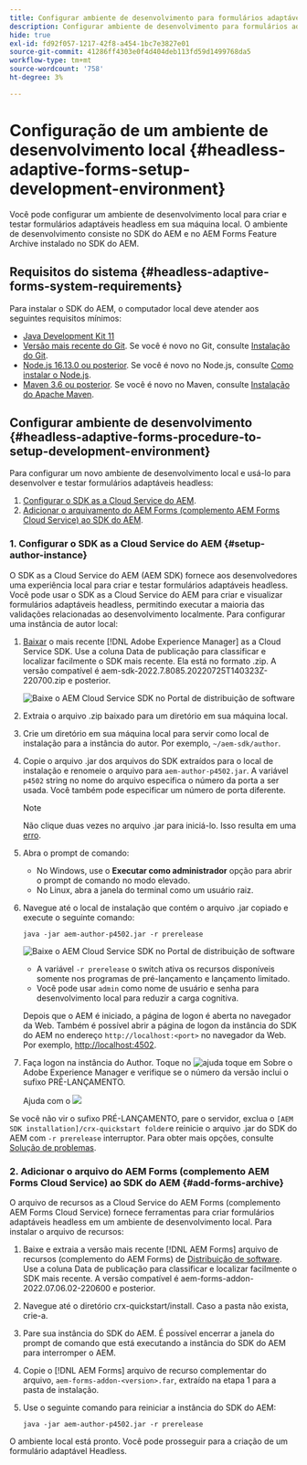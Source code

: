 ```yaml
---
title: Configurar ambiente de desenvolvimento para formulários adaptáveis AEM Headless
description: Configurar ambiente de desenvolvimento para formulários adaptáveis AEM Headless
hide: true
exl-id: fd92f057-1217-42f8-a454-1bc7e3827e01
source-git-commit: 41286ff4303e0f4d404deb113fd59d1499768da5
workflow-type: tm+mt
source-wordcount: '758'
ht-degree: 3%

---
```



# Configuração de um ambiente de desenvolvimento local {#headless-adaptive-forms-setup-development-environment}

Você pode configurar um ambiente de desenvolvimento local para criar e testar formulários adaptáveis headless em sua máquina local. O ambiente de desenvolvimento consiste no SDK do AEM e no AEM Forms Feature Archive instalado no SDK do AEM.
<!--
 After a Headless adaptive form or related assets are ready on the local development environment, you can deploy the Headless adaptive form application to your publishing environment. -- >

You require knowledge to build application using react, Git, and Maven to use Headless adaptive forms.

<!-- 

### Download the latest version of AEM as a Cloud Service SDK or Forms feature archive (AEM Forms add-on) from Software Distribution {#software-distribution}

To download the supported version of Adobe Experience Manager as a Cloud Service SDK or Forms feature archive (AEM Forms add-on):

1. Log in to [Software Distribution](https://experience.adobe.com/#/downloads) portal with your Adobe ID.

    >[!NOTE]
    >
    > Your Adobe Organization must be provisioned for AEM as a Cloud Service to download the AEM as a Cloud Service SDK.

1. Navigate to the **[!UICONTROL AEM as a Cloud Service]** tab.
1. Sort by published date in descending order.
1. Click on the latest Adobe Experience Manager as a Cloud Service SDK or Forms feature archive (AEM Forms add-on).
1. Review and accept the EULA. Tap the **[!UICONTROL Download]** button. -->

## Requisitos do sistema {#headless-adaptive-forms-system-requirements}

Para instalar o SDK do AEM, o computador local deve atender aos seguintes requisitos mínimos:

* [Java Development Kit 11](https://experience.adobe.com/#/downloads/content/software-distribution/en/general.html?1_group.propertyvalues.property=.%2Fjcr%3Acontent%2Fmetadata%2Fdc%3AsoftwareType&amp;1_group.propertyvalues.operation=equals&amp;1_group.propertyvalues.0_values=software-type%3Atooling&amp;fulltext=Oracle%7E+JDK%7E+11%7E&amp;orderby=%40jcr%3Acontent%2Fjcr%3AlastModified&amp;orderby.sort=desc&amp;layout=list&amp;p.offset=0&amp;p.limit=11)
* [Versão mais recente do Git](https://git-scm.com/downloads). Se você é novo no Git, consulte [Instalação do Git](https://git-scm.com/book/en/v2/Getting-Started-Installing-Git).
* [Node.js 16.13.0 ou posterior](https://nodejs.org/en/download/). Se você é novo no Node.js, consulte [Como instalar o Node.js](https://nodejs.dev/en/learn/how-to-install-nodejs).
* [Maven 3.6 ou posterior](https://maven.apache.org/download.cgi). Se você é novo no Maven, consulte [Instalação do Apache Maven](https://maven.apache.org/install.html).

## Configurar ambiente de desenvolvimento {#headless-adaptive-forms-procedure-to-setup-development-environment}

Para configurar um novo ambiente de desenvolvimento local e usá-lo para desenvolver e testar formulários adaptáveis headless:

1. [Configurar o SDK as a Cloud Service do AEM](#setup-author-instance).
1. [Adicionar o arquivamento do AEM Forms (complemento AEM Forms Cloud Service) ao SDK do AEM](#add-forms-archive).

<!--

1. (Optional) [Add Forms-specific users to your local Author instance](#configure-users-and-permissions).
1. (Optional) Install [Adaptive forms builder extension for Microsoft Visual Studio Code](#microsoft-visual-studio-code-extension-for-headless-adaptive-forms). 

-->

### 1. Configurar o SDK as a Cloud Service do AEM {#setup-author-instance}

O SDK as a Cloud Service do AEM (AEM SDK) fornece aos desenvolvedores uma experiência local para criar e testar formulários adaptáveis headless. Você pode usar o SDK as a Cloud Service do AEM para criar e visualizar formulários adaptáveis headless, permitindo executar a maioria das validações relacionadas ao desenvolvimento localmente. Para configurar uma instância de autor local:

1. [Baixar](https://experience.adobe.com/#/downloads/content/software-distribution/en/aemcloud.html) o mais recente [!DNL Adobe Experience Manager] as a Cloud Service SDK. Use a coluna Data de publicação para classificar e localizar facilmente o SDK mais recente.
Ela está no formato .zip. A versão compatível é aem-sdk-2022.7.8085.20220725T140323Z-220700.zip e posterior.

   ![Baixe o AEM Cloud Service SDK no Portal de distribuição de software](assets/software-distribution.png)


1. Extraia o arquivo .zip baixado para um diretório em sua máquina local.
1. Crie um diretório em sua máquina local para servir como local de instalação para a instância do autor. Por exemplo, `~/aem-sdk/author`.
1. Copie o arquivo .jar dos arquivos do SDK extraídos para o local de instalação e renomeie o arquivo para `aem-author-p4502.jar`. A variável `p4502` string no nome do arquivo especifica o número da porta a ser usada. Você também pode especificar um número de porta diferente.

   >[!NOTE]
   >
   > Não clique duas vezes no arquivo .jar para iniciá-lo. Isso resulta em uma [erro](https://experienceleague.adobe.com/docs/experience-manager-learn/cloud-service/local-development-environment-set-up/aem-runtime.html?lang=en#troubleshooting-double-click).

1. Abra o prompt de comando:
   * No Windows, use o **Executar como administrador** opção para abrir o prompt de comando no modo elevado.
   * No Linux, abra a janela do terminal como um usuário raiz.

1. Navegue até o local de instalação que contém o arquivo .jar copiado e execute o seguinte comando:

   `java -jar aem-author-p4502.jar -r prerelease`

   ![Baixe o AEM Cloud Service SDK no Portal de distribuição de software](assets/install-sdk.png)

   * A variável `-r prerelease` o switch ativa os recursos disponíveis somente nos programas de pré-lançamento e lançamento limitado.
   * Você pode usar `admin` como nome de usuário e senha para desenvolvimento local para reduzir a carga cognitiva.

   Depois que o AEM é iniciado, a página de logon é aberta no navegador da Web. Também é possível abrir a página de logon da instância do SDK do AEM no endereço `http://localhost:<port>` no navegador da Web. Por exemplo, [http://localhost:4502](http://localhost:4502).

1. Faça logon na instância do Author. Toque no ![ajuda](/help/assets/Help-icon.svg) toque em Sobre o Adobe Experience Manager e verifique se o número da versão inclui o sufixo PRÉ-LANÇAMENTO.

   Ajuda com o ![](/help/assets/prerelease.png)

Se você não vir o sufixo PRÉ-LANÇAMENTO, pare o servidor, exclua o `[AEM SDK installation]/crx-quickstart folder`e reinicie o arquivo .jar do SDK do AEM com `-r prerelease` interruptor. Para obter mais opções, consulte [Solução de problemas](/help/troubleshooting.md).

### 2. Adicionar o arquivo do AEM Forms (complemento AEM Forms Cloud Service) ao SDK do AEM {#add-forms-archive}

O arquivo de recursos as a Cloud Service do AEM Forms (complemento AEM Forms Cloud Service) fornece ferramentas para criar formulários adaptáveis headless em um ambiente de desenvolvimento local. Para instalar o arquivo de recursos:

1. Baixe e extraia a versão mais recente [!DNL AEM Forms] arquivo de recursos (complemento do AEM Forms) de [Distribuição de software](https://experience.adobe.com/#/downloads/content/software-distribution/en/aemcloud.html?fulltext=AEM*+Forms*+add*+on*&amp;orderby=%40jcr%3Acontent%2Fjcr%3AlastModified&amp;orderby.sort=desc&amp;layout=list&amp;p.offset=0&amp;p.limit=20). Use a coluna Data de publicação para classificar e localizar facilmente o SDK mais recente. A versão compatível é aem-forms-addon-2022.07.06.02-220600 e posterior.

1. Navegue até o diretório crx-quickstart/install. Caso a pasta não exista, crie-a.
1. Pare sua instância do SDK do AEM. É possível encerrar a janela do prompt de comando que está executando a instância do SDK do AEM para interromper o AEM.
1. Copie o [!DNL AEM Forms] arquivo de recurso complementar do arquivo, `aem-forms-addon-<version>.far`, extraído na etapa 1 para a pasta de instalação.
1. Use o seguinte comando para reiniciar a instância do SDK do AEM:

   `java -jar aem-author-p4502.jar -r prerelease`

<!-- 

### 3. (Optional) Configure users and permissions {#configure-users-and-permissions}

Create seperate user accounts for Form Developer, Form Practitioner, and end users. These account help you test Headless adaptive forms for various types of users. To create a user account and add roles to the account:

1. Login to your AEM SDK instance.
1. Go to Tools > Security > Users and tap Create. The Create New User wizard opens.
1. In the details tab, specify an ID and Password. All other fields are optional. It is recommended to provide name and an email address.
1. In the Groups tab, search and select user-groups for a user depending on their role. The table below lists all types of users and pre-defined groups for each type of forms users based on their role:
  
    | User Type | AEM Group |
    |---|---|
    | Form developer | [!DNL forms-users] (AEM Forms Users), [!DNL template-authors], [!DNL workflow-users], [!DNL workflow-editors], and [!DNL fdm-authors]  |
    | Customer Experience Lead or UX Designer| [!DNL forms-users], [!DNL template-authors]|
    | AEM administrator | [!DNL aem-administrators], [!DNL fd-administrators] |
    | End user| When a user must log in to view and submit an Adaptive Form, add such users to [!DNL forms-users] group. </br> When no user authentication is required to access Adaptive Forms, do not assign any group to such users.|

<!-- ### 4. (Optional) Install Visual Studio Code extension for Headless adaptive forms {#microsoft-visual-studio-code-extension-for-headless-adaptive-forms}

You can use any IDE for developing Headless adaptive forms. Adobe provides an extension for Microsoft&reg;reg; Visual Studio Code to make it easier for you to navigate structure and develop Headless adaptive forms. The extension adds adaptive forms related IntelliSense capabilities and helps auto-complete Headless adaptive forms JSON syntax. It also adds a panel, titled Forms Tree, to help navigate structure of Headless adaptive form. To use the extension: 

1. Ensure [Microsoft Visual Studio Code 1.62.0 or later](https://code.visualstudio.com/docs/supporting/FAQ#_how-do-i-find-the-version) is installed. If you have an older version or no version installed, download the latest version from [Microsoft Website](https://code.visualstudio.com/docs/setup/setup-overview)
   >[!NOTE]
   >
   >
   > To use Visual Studio from command line on macOS, see [Launching from the command line](https://code.visualstudio.com/docs/setup/mac#_launching-from-the-command-line).

1. Download the [Adaptive forms builder extension](/help/assets/adaptive-form-builder-0.12.0.vsix).

1. Navigate the directory containing the *adaptive-form-builder-[version].vsix* file.

1. Run the following command or see [Install from a VSIX](https://code.visualstudio.com/docs/editor/extension-marketplace#_install-from-a-vsix) article for detailed instructions to install a Visual Studio Code extension from a VSIX file:

    `code -–install-extension adaptive-form-builder-[version].vsix`

    </br> Replace the [version] with actual version of the extension. For example, `code -–install-extension adaptive-form-builder-0.12.0.vsix`

    </br> 

    ![Installing extension](/help/assets/install-extension.png)

<!-- ## Create and setup a react app

Adaptive forms renderer component is a react based component. It requires a react app to run and render a Headless adaptive form. To create and setup react app:

1. Open terminal in Visual Studio code and run the following command to create a react app and installs all related dependencies:

    ```shell
    npx create-react-app [react-app-name] --scripts-version 4.0.3 --template typescript
    ```

    Where [react-app-name] represents name of the project, script version is 4.0.3, and template of type typescript. For example, the following command creates a react app named *headless-forms-demo*.

    ```shell
    npx create-react-app headless-forms-demo --scripts-version 4.0.3 --template typescript
    ```

    It may take some time to create the react app and install all the dependencies. The command creates an empty react app with latest version of react and react-dom dependencies. It does not have any artifacts related to adaptive forms renderer component.

1. Adaptive forms renderer component is based on react spectrum and requires react 16.0.0 and react-dom 16.0.0. To install react 16.0.0 and related dependencies:
    1. Open the Visual Studio code terminal Window or command prompt.
    1. Navigate to the directory of react project.  
    1. Run the following command:

        ```shell
        npm install --save react@16.0.0 react-dom@16.14.0 -force
        ```

1. Run the following command to install adaptive forms renderer component related dependencies:

    ```shell
    npm i --save @aemforms/forms-super-component @aemforms/forms-react-core-components @aemforms/forms-super-component @adobe/react-spectrum @react/react-spectrum
    ```

<!-- 1. Install dependencies for adaptive forms renderer component. Packages for these dependencies are available in Adobe Artifactory. To authenticate with Adobe Artifactory and install dependencies for adaptive forms renderer component:

    1. Create environment variables ARTIFACTORY_USER and ARTIFACTORY_API_TOKEN. The ARTIFACTORY_USER stores Adobe LDAP username and ARTIFACTORY_API_TOKEN stores your [Adobe Artifactory token](https://wiki.corp.adobe.com/display/Artifactory/API+Keys)

    1. Run the following command to set NPM_TOKEN and NPM_EMAIL tokens:

        ```shell

        auth=$(curl -s -u${ARTIFACTORY_USER}:${ARTIFACTORY_API_TOKEN} https://artifactory.corp.adobe.com/artifactory/api/npm/auth)
        export NPM_TOKEN=$(echo "${auth}" | grep "_auth" | awk -F " " '{ print $3 }')
        export NPM_EMAIL=$(echo "${auth}" | grep "email" | awk -F " " '{ print $3 }')
        ```

        These tokens are required to communicated with Adobe Artifactory.

    1. Create a .npmrc file in the react project.

        ![.npmrc file](/help/assets/npmrc.png)

    1. Add the following code to the file:

        ```shell
        @aemforms:registry=https://artifactory.corp.adobe.com/artifactory/api/npm/npm-aem-release/
        @react:registry=https://artifactory.corp.adobe.com/artifactory/api/npm/npm-react-release/
        @quarry:registry=https://artifactory.corp.adobe.com/artifactory/api/npm/npm-adobe-release-local/
        //artifactory.corp.adobe.com/artifactory/api/npm/npm-adobe-release-loca/:_auth=${NPM_TOKEN}
        //artifactory.corp.adobe.com/artifactory/api/npm/npm-aem-release/:_auth=${NPM_TOKEN}
        //artifactory.corp.adobe.com/artifactory/api/npm/npm-react-release/:_auth=${NPM_TOKEN}
        _auth=${NPM_TOKEN}
        email=${NPM_EMAIL}
        always-auth=true
        ```

        It defines the antifactory repositories to use for Headless adaptive forms, react, and quarry related scope.
    1. Run the following command to install adaptive forms renderer component related dependencies:

    ```shell
    npm i --save @aemforms/crispr-react-bindings @aemforms/crispr-react-core-components @adobe/react-spectrum @react/react-spectrum
    ```
 
-->
O ambiente local está pronto. Você pode prosseguir para a criação de um formulário adaptável Headless.
